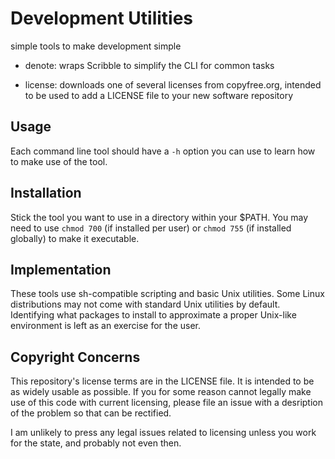 # Development Utilities

simple tools to make development simple

* denote: wraps Scribble to simplify the CLI for common tasks

* license: downloads one of several licenses from copyfree.org, intended to be
  used to add a LICENSE file to your new software repository

## Usage

Each command line tool should have a `-h` option you can use to learn how to
make use of the tool.

## Installation

Stick the tool you want to use in a directory within your $PATH.  You may need
to use `chmod 700` (if installed per user) or `chmod 755` (if installed
globally) to make it executable.

## Implementation

These tools use sh-compatible scripting and basic Unix utilities.  Some Linux
distributions may not come with standard Unix utilities by default.
Identifying what packages to install to approximate a proper Unix-like
environment is left as an exercise for the user.

## Copyright Concerns

This repository's license terms are in the LICENSE file.  It is intended to be
as widely usable as possible.  If you for some reason cannot legally make use
of this code with current licensing, please file an issue with a desription of
the problem so that can be rectified.

I am unlikely to press any legal issues related to licensing unless you work
for the state, and probably not even then.
